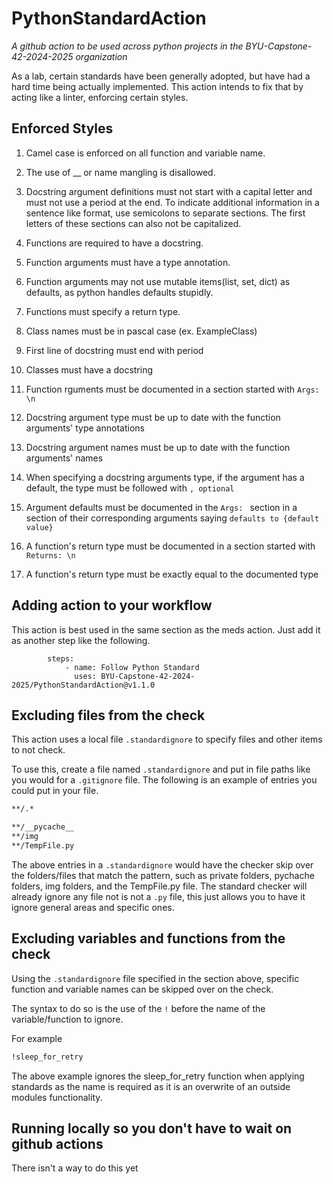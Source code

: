 # PythonStandardAction

_A github action to be used across python projects in the BYU-Capstone-42-2024-2025 organization_

As a lab, certain standards have been generally adopted, but have had a hard time being actually implemented. This action intends to fix that by acting like a linter, enforcing certain styles.

## Enforced Styles

1. Camel case is enforced on all function and variable name.

2. The use of \_\_ or name mangling is disallowed.

3. Docstring argument definitions must not start with a capital letter and must not use a period at the end. To indicate additional information in a sentence like format, use semicolons to separate sections. The first letters of these sections can also not be capitalized.

4. Functions are required to have a docstring.

5. Function arguments must have a type annotation.

6. Function arguments may not use mutable items(list, set, dict) as defaults, as python handles defaults stupidly.

7. Functions must specify a return type.

8. Class names must be in pascal case (ex. ExampleClass)

9. First line of docstring must end with period

10. Classes must have a docstring

11. Function rguments must be documented in a section started with `Args: \n`

12. Docstring argument type must be up to date with the function arguments' type annotations

13. Docstring argument names must be up to date with the function arguments' names

14. When specifying a docstring arguments type, if the argument has a default, the type must be followed with `, optional`

15. Argument defaults must be documented in the `Args: ` section in a section of their corresponding arguments saying `defaults to {default value}`

16. A function's return type must be documented in a section started with `Returns: \n`

17. A function's return type must be exactly equal to the documented type

## Adding action to your workflow

This action is best used in the same section as the meds action. Just add it as another step like the following.

```github
        steps:
            - name: Follow Python Standard
              uses: BYU-Capstone-42-2024-2025/PythonStandardAction@v1.1.0
```

## Excluding files from the check

This action uses a local file `.standardignore` to specify files and other items to not check.

To use this, create a file named `.standardignore` and put in file paths like you would for a `.gitignore` file. The following is an example of entries you could put in your file.

```cmd
**/.*

**/__pycache__
**/img
**/TempFile.py
```

The above entries in a `.standardignore` would have the checker skip over the folders/files that match the pattern, such as private folders, pychache folders, img folders, and the TempFile.py file. The standard checker will already ignore any file not is not a `.py` file, this just allows you to have it ignore general areas and specific ones.

## Excluding variables and functions from the check

Using the `.standardignore` file specified in the section above, specific function and variable names can be skipped over on the check.

The syntax to do so is the use of the `!` before the name of the variable/function to ignore.

For example

```cmd
!sleep_for_retry
```

The above example ignores the sleep_for_retry function when applying standards as the name is required as it is an overwrite of an outside modules functionality.

## Running locally so you don't have to wait on github actions

There isn't a way to do this yet
